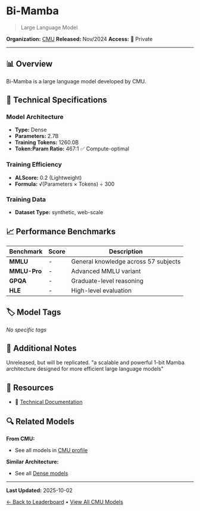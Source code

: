 # Bi-Mamba

> Large Language Model

**Organization:** [CMU](../../labs/cmu.md)
**Released:** Nov/2024
**Access:** 🔴 Private

---

## 📊 Overview

Bi-Mamba is a large language model developed by CMU.

## 🔧 Technical Specifications

### Model Architecture
- **Type:** Dense
- **Parameters:** 2.7B
- **Training Tokens:** 1260.0B
- **Token:Param Ratio:** 467:1 ✅ Compute-optimal

### Training Efficiency
- **ALScore:** 0.2 (Lightweight)
- **Formula:** √(Parameters × Tokens) ÷ 300

### Training Data
- **Dataset Type:** synthetic, web-scale

## 📈 Performance Benchmarks

| Benchmark | Score | Description |
|-----------|-------|-------------|
| **MMLU** | - | General knowledge across 57 subjects |
| **MMLU-Pro** | - | Advanced MMLU variant |
| **GPQA** | - | Graduate-level reasoning |
| **HLE** | - | High-level evaluation |

## 🏷️ Model Tags

_No specific tags_

## 📝 Additional Notes

Unreleased, but will be replicated. "a scalable and powerful 1-bit Mamba architecture designed for more efficient large language models"

## 🔗 Resources

- 📄 [Technical Documentation](https://arxiv.org/abs/2411.11843)

## 🔍 Related Models

**From CMU:**
- See all models in [CMU profile](../../labs/cmu.md)

**Similar Architecture:**
- See all [Dense models](../../architectures/dense.md)

---

**Last Updated:** 2025-10-02

[← Back to Leaderboard](../../README.md) • [View All CMU Models](../../labs/cmu.md)

